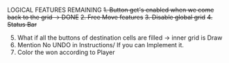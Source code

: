 LOGICAL FEATURES REMAINING
~~1. Button get's enabled when we come back to the grid → DONE~~
~~2. Free Move features~~
~~3. Disable global grid~~
~~4. Status Bar~~

5. What if all the buttons of destination cells are filled → inner grid is Draw
6. Mention No UNDO in Instructions/ If you can Implement it.
7. Color the won according to Player
